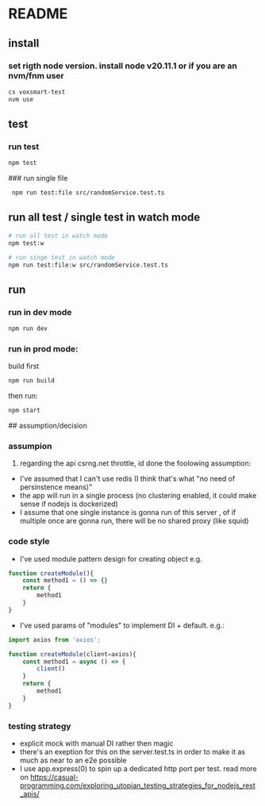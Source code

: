 # README

## install

### set rigth node version. install node v20.11.1 or if you are an nvm/fnm user

```bash
cs voxsmart-test
nvm use 
```

## test

### run test

```bash
npm test
```


### run single file

```bash 
 npm run test:file src/randomService.test.ts
 ```


## run all test / single test in watch mode

```bash
# run all test in watch mode
npm test:w

# run singe test in watch mode
npm run test:file:w src/randomService.test.ts
```

## run

### run in dev mode

```bash
npm run dev
```

### run in prod mode: 

build first

```bash
npm run build
```

then run: 

```bash
npm start
```


## assumption/decision

### assumpion
1. regarding the api csrng.net throttle, id done the foolowing assumption: 
- I've assumed that I can't use redis (I think that's what "no need of persinstence means)"
- the app will run in a single process (no clustering enabled, it could make sense if nodejs is dockerized)
- I assume that one single instance is gonna run of this server , of if multiple once are gonna run, there will be no shared proxy (like squid)


### code style
- I've used module pattern design for creating object e.g. 

```js
function createModule(){
    const method1 = () => {}
    return {
        method1
    }
}
```

- I've used params of "modules" to implement DI + default. e.g.: 
```js
import axios from 'axios';

function createModule(client=axios){
    const method1 = async () => {
        client()
    }
    return {
        method1
    }
}
```

### testing strategy
- explicit mock with manual DI rather then magic
- there's an exeption for this on the server.test.ts in order to make it as much as near to an e2e possible
- I use app.express(0) to spin up a dedicated http port per test. read more on https://casual-programming.com/exploring_utopian_testing_strategies_for_nodejs_rest_apis/





